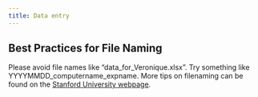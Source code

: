 ```yaml
---
title: Data entry
---
```


## Best Practices for File Naming

Please avoid file names like “data_for_Veronique.xlsx”. Try something like YYYYMMDD_computername_expname. More tips on filenaming 
can be found on the [Stanford University webpage](https://library.stanford.edu/research/data-management-services/data-best-practices/best-practices-file-naming).
